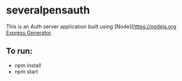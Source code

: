 # severalpensauth
This is an Auth server application built using [Node](https://nodejs.org [Express Generator](https://expressjs.com/en/starter/generator.html). 



## To run:
- npm install
- npm start